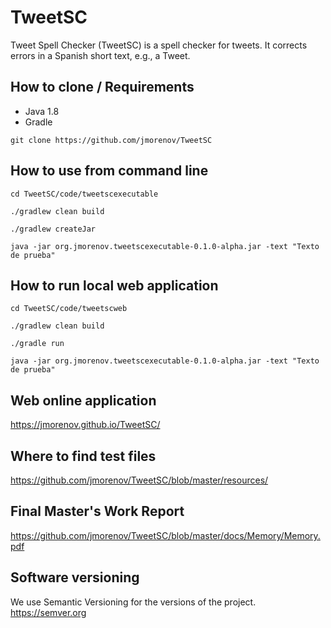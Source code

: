 # TweetSC
Tweet Spell Checker (TweetSC) is a spell checker for tweets. It corrects errors in a Spanish short text, e.g., a Tweet.

## How to clone / Requirements

- Java 1.8
- Gradle

```
git clone https://github.com/jmorenov/TweetSC
```

## How to use from command line
```
cd TweetSC/code/tweetscexecutable
```
```
./gradlew clean build
```
```
./gradlew createJar
```
```
java -jar org.jmorenov.tweetscexecutable-0.1.0-alpha.jar -text "Texto de prueba"
```

## How to run local web application
```
cd TweetSC/code/tweetscweb
```
```
./gradlew clean build
```
```
./gradle run
```
```
java -jar org.jmorenov.tweetscexecutable-0.1.0-alpha.jar -text "Texto de prueba"
```

## Web online application

https://jmorenov.github.io/TweetSC/

## Where to find test files

https://github.com/jmorenov/TweetSC/blob/master/resources/

## Final Master's Work Report

https://github.com/jmorenov/TweetSC/blob/master/docs/Memory/Memory.pdf

## Software versioning

We use Semantic Versioning for the versions of the project. https://semver.org